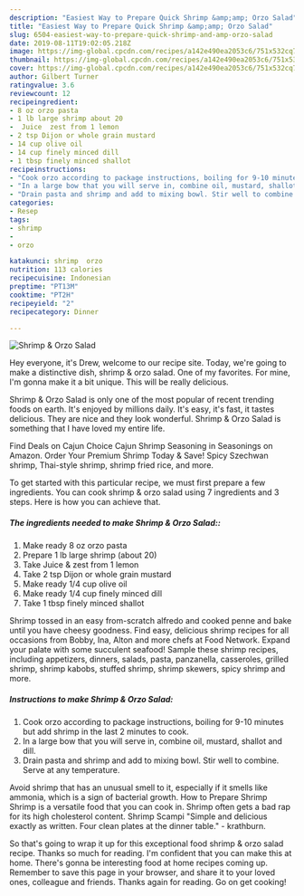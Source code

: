 ```yaml
---
description: "Easiest Way to Prepare Quick Shrimp &amp;amp; Orzo Salad"
title: "Easiest Way to Prepare Quick Shrimp &amp;amp; Orzo Salad"
slug: 6504-easiest-way-to-prepare-quick-shrimp-and-amp-orzo-salad
date: 2019-08-11T19:02:05.218Z
image: https://img-global.cpcdn.com/recipes/a142e490ea2053c6/751x532cq70/shrimp-orzo-salad-recipe-main-photo.jpg
thumbnail: https://img-global.cpcdn.com/recipes/a142e490ea2053c6/751x532cq70/shrimp-orzo-salad-recipe-main-photo.jpg
cover: https://img-global.cpcdn.com/recipes/a142e490ea2053c6/751x532cq70/shrimp-orzo-salad-recipe-main-photo.jpg
author: Gilbert Turner
ratingvalue: 3.6
reviewcount: 12
recipeingredient:
- 8 oz orzo pasta
- 1 lb large shrimp about 20
-  Juice  zest from 1 lemon
- 2 tsp Dijon or whole grain mustard
- 14 cup olive oil
- 14 cup finely minced dill
- 1 tbsp finely minced shallot
recipeinstructions:
- "Cook orzo according to package instructions, boiling for 9-10 minutes but add shrimp in the last 2 minutes to cook."
- "In a large bow that you will serve in, combine oil, mustard, shallot and dill."
- "Drain pasta and shrimp and add to mixing bowl. Stir well to combine. Serve at any temperature."
categories:
- Resep
tags:
- shrimp
- 
- orzo

katakunci: shrimp  orzo
nutrition: 113 calories
recipecuisine: Indonesian
preptime: "PT13M"
cooktime: "PT2H"
recipeyield: "2"
recipecategory: Dinner

---
```



![Shrimp &amp; Orzo Salad](https://img-global.cpcdn.com/recipes/a142e490ea2053c6/751x532cq70/shrimp-orzo-salad-recipe-main-photo.jpg)

Hey everyone, it's Drew, welcome to our recipe site. Today, we're going to make a distinctive dish, shrimp &amp; orzo salad. One of my favorites. For mine, I'm gonna make it a bit unique. This will be really delicious.

Shrimp &amp; Orzo Salad is only one of the most popular of recent trending foods on earth. It's enjoyed by millions daily. It's easy, it's fast, it tastes delicious. They are nice and they look wonderful. Shrimp &amp; Orzo Salad is something that I have loved my entire life.

Find Deals on Cajun Choice Cajun Shrimp Seasoning in Seasonings on Amazon. Order Your Premium Shrimp Today &amp; Save! Spicy Szechwan shrimp, Thai-style shrimp, shrimp fried rice, and more.


To get started with this particular recipe, we must first prepare a few ingredients. You can cook shrimp &amp; orzo salad using 7 ingredients and 3 steps. Here is how you can achieve that.

##### The ingredients needed to make Shrimp &amp; Orzo Salad::

1. Make ready 8 oz orzo pasta
1. Prepare 1 lb large shrimp (about 20)
1. Take  Juice &amp; zest from 1 lemon
1. Take 2 tsp Dijon or whole grain mustard
1. Make ready 1/4 cup olive oil
1. Make ready 1/4 cup finely minced dill
1. Take 1 tbsp finely minced shallot


Shrimp tossed in an easy from-scratch alfredo and cooked penne and bake until you have cheesy goodness. Find easy, delicious shrimp recipes for all occasions from Bobby, Ina, Alton and more chefs at Food Network. Expand your palate with some succulent seafood! Sample these shrimp recipes, including appetizers, dinners, salads, pasta, panzanella, casseroles, grilled shrimp, shrimp kabobs, stuffed shrimp, shrimp skewers, spicy shrimp and more. 

##### Instructions to make Shrimp &amp; Orzo Salad:

1. Cook orzo according to package instructions, boiling for 9-10 minutes but add shrimp in the last 2 minutes to cook.
1. In a large bow that you will serve in, combine oil, mustard, shallot and dill.
1. Drain pasta and shrimp and add to mixing bowl. Stir well to combine. Serve at any temperature.


Avoid shrimp that has an unusual smell to it, especially if it smells like ammonia, which is a sign of bacterial growth. How to Prepare Shrimp Shrimp is a versatile food that you can cook in. Shrimp often gets a bad rap for its high cholesterol content. Shrimp Scampi &#34;Simple and delicious exactly as written. Four clean plates at the dinner table.&#34; - krathburn. 

So that's going to wrap it up for this exceptional food shrimp &amp; orzo salad recipe. Thanks so much for reading. I'm confident that you can make this at home. There's gonna be interesting food at home recipes coming up. Remember to save this page in your browser, and share it to your loved ones, colleague and friends. Thanks again for reading. Go on get cooking!
